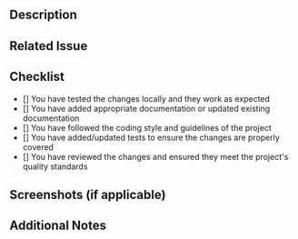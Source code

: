 ## Description

<!-- Provide a brief description of the changes introduced by this pull request -->

## Related Issue

<!-- If this pull request is related to any issue, mention it here -->

## Checklist

- [] You have tested the changes locally and they work as expected
- [] You have added appropriate documentation or updated existing documentation
- [] You have followed the coding style and guidelines of the project
- [] You have added/updated tests to ensure the changes are properly covered
- [] You have reviewed the changes and ensured they meet the project's quality standards

## Screenshots (if applicable)

<!-- If your changes include any visual updates, provide screenshots here -->

## Additional Notes

<!-- Add any additional notes or context about the changes made in this pull request. -->

